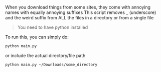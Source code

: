 When you download things from some sites, they come with annoying names with equally annoying suffixes
This script removes \_ (underscore) and the weird suffix from ALL the files in a directory or from a single file

> You need to have python installed

To run this, you can simply do:

```bash
python main.py
```

or include the actual directory/file path

```bash
python main.py ~/Downloads/some_directory
```
